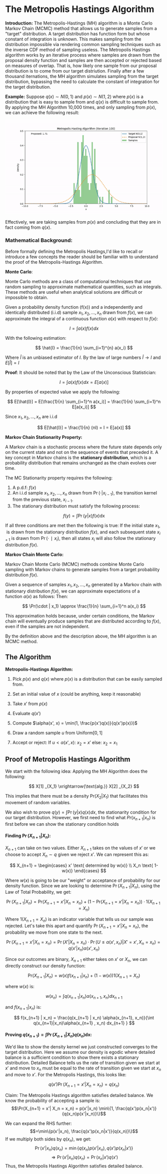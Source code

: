 
# The Metropolis Hastings Algorithm

**Introduction:**
The Metropolis-Hastings (MH) algorithm is a Monte Carlo Markov Chain (MCMC) method that allows us to generate samples from a "target" distribution. A target distribution has function form but whose constant of integration is unknown. This makes sampling from the distribution impossible via rendering common sampling techniques such as the inverse CDF method of sampling useless. The Metropolis Hastings algorithm works by an iterative process where samples are drawn from the proposal density function and samples are then accepted or rejected based on measures of overlap. That is, how likely one sample from our proposal distribution is to come from our target distriution. Finally after a few thousand iternations, the MH algorithm simulates sampling from the target distribution, bypassing the need to calculate the constant of integration for the target distribution. 

**Example:**
Suppose $q(x) \sim N(0,1)$ and $p(x) \sim N(1,2)$ where $p(x)$ is a distribution that is easy to sample from and $q(x)$ is difficult to sample from. By applying the MH Algorithm 10,000 times, and only sampling from $p(x)$, we can achieve the following result:

![Alt Text](Animations/metropolis_hastings-ezgif.com-video-to-gif-converter.gif)

Effectively, we are taking samples from $p(x)$ and concluding that they are in fact coming from $q(x)$.

### Mathematical Background:
Before formally defining the Metropolis Hastings,I'd like to recall or introduce a few concepts the reader should be familiar with to understand the proof of the Metropolis-Hastings Algorithm.


**Monte Carlo**:

Monte Carlo methods are a class of computational techniques that use random sampling to approximate mathematical quantities, such as integrals. These methods are useful when analytical solutions are difficult or impossible to obtain.

Given a probability density function \(f(x)\) and a independently and identically distributed (i.i.d) sample $x_1, x_2, ..., x_n$ drawn from $f(x)$, we can approximate the integral of a continuous function $a(x)$ with respect to $f(x)$:

$$
I = \int a(x)f(x)dx
$$

With the following estimation:

$$
\hat{I} = \frac{1}{n} \sum_{i=1}^{n} a(x_i)
$$


Where $\hat{I}$ is an unbiased estimator of $I$. By the law of large numbers $\hat{I} \rightarrow I$ and $E[\hat{I}] = I$

**Proof**:
It should be noted that by the Law of the Unconscious Statistician:

$$
I = \int a(x)f(x)dx = E[a(x)]
$$

By properties of expected value we apply the following:

$$
E[\hat{I}] = E[\frac{1}{n} \sum_{i=1}^n a(x_i)] = \frac{1}{n} \sum_{i=1}^n E[a(x_i)]
$$

Since $x_1, x_2, ..., x_n$ are i.i.d

$$
E[\hat{I}] = \frac{1}{n} (nI) = I = E[a(x)]
$$

**Markov Chain Stationarity Property:**

A Markov chain is a stochastic process where the future state depends only on the current state and not on the sequence of events that preceded it. A key concept in Markov chains is the **stationary distribution**, which is a probability distribution that remains unchanged as the chain evolves over time.

The MC Stationarity property requires the following:
1. A p.d.f: $f(x)$
2. An i.i.d sample $x_1, x_2, ..., x_n$ drawn from $\Pr(\cdot | x_{i-1})$, the transition kernel from the previous state, $x_{i-1}$.
3. The stationary distribution must satisfy the following process: 

$$
f(y) = \int \Pr(y | x) f(x) \text{dx}
$$

If all three conditions are met then the following is true:
If the initial state $`x_1`$,​ is drawn from the stationary distribution $`f(x)`$, and each subsequent state $`x_{i+1}`$ is drawn from $`\Pr⁡(⋅∣x_i)`$, then all states $`x_i`$ will also follow the stationary distribution $`f(x)`$. 

**Markov Chain Monte Carlo:**

Markov Chain Monte Carlo (MCMC) methods combine Monte Carlo sampling with Markov chains to generate samples from a target probability distribution $`f(x)`$.

Given a sequence of samples $x_1,x_2,…,x_n$​ generated by a Markov chain with stationary distribution $`f(x)`$, we can approximate expectations of a function $`a(x)`$ as follows:
Then:

$$
\Pr(\cdot | x_1) \approx \frac{1}{n} \sum_{i=1}^n a(x_i)
$$

This approximation holds because, under certain conditions, the Markov chain will eventually produce samples that are distributed according to $`f(x)`$, even if the samples are not independent.

By the definition above and the description above, the MH algorithm is an MCMC method.


## The Algorithm
**Metropolis-Hastings Algorithm:**
1. Pick $p(x)$ and $q(x)$ where $p(x)$ is a distribution that can be easily sampled from.
2. Set an initial value of $x$ (could be anything, keep it reasonable)
3. Take $x'$ from $p(x)$
4. Evaluate $q(x')$
5. Compute 
$\alpha(x', x) = \min(1, \frac{p(x')q(x)}{q(x')p(x)})$

6. Draw a random sample $u$ from $\text{Uniform}[0,1]$
7. Accept or reject: 
   If $u < \alpha(x',x)$:
	$x_2 = x'$
	else:
		$x_2 = x_1$

## Proof of Metropolis Hastings Algorithm
We start with the following idea:
Applying the MH Algorithm does the following:

$$
X[1] _{X_1} \xrightarrow{\text{alg.}} X[2] _{X_2}
$$

This implies that there must be a density $\text{Pr}(X_2 | X_1)$ that facilitates this movement of random variables.


We also wish to prove $q(y) = \int \Pr(y | x) q(x) dx$, the stationarity condition for our target distribution.
However, we first need to find what $Pr(x_{n+1} | x_n)$ is first before we can show the stationary condition holds

#### Finding $\Pr(X_{n+1} | X_n)$:
$X_{n+1}$ can take on two values. Either $X_{n+1}$ takes on the values of $x'$ or we choose to accept $X_n \sim q$ given we reject $x'$. 
We can represent this as:

$$
X_{n+1} = \begin{cases}
x' \text{ determined by w(x)} \\
X_n \text{ 1- w(x)}
\end{cases}
$$

Where $w(x)$ is going to be our "weight" or acceptance of probability for our density function.
Since we are looking to determine $\Pr(X_{n+1} | X_n)$, using the Law of Total Probability, we get:

$$
\Pr(X_{n+1} | X_n) = \text{Pr}(X_{n+1} = x' | X_{n} = x_{n} ) + (1- \text{Pr}(X_{n+1} = x' | X_{n} = x_{n} )) \cdot 1(X_{n+1} = X_n)
$$

Where $1(X_{n+1} = X_n)$ is an indicator variable that tells us our sample was rejected. Let's take this apart and quantify $\Pr(X_{n+1} = x' | X_{n} = x_n)$, the probability we move from one state to the next.

$$
\Pr(X_{n+1} = x' | X_{n} = x_n) = \Pr(X' | X_n = x_n) \cdot \Pr(U \leq \alpha(x', x_n) | X' = x', X_n =x_n) =q(x' | x_n) \alpha(x', x_n) 
$$

Since our outcomes are binary, $X_{n+1}$ either takes on $x'$ or $X_n$, we can directly construct our density function:

$$
\text{Pr}(X_{n+1} | X_{n}) = w(x)f(x_{n+1} | x_n) + (1-w(x))1(X_{n+1} = X_n)
$$

where $w(x)$ is:

$$
w(x_n) = \int q(x_{n+1} | x_n) \alpha(x_{n+1}, x_n)dx_{n+1}
$$

and $f(x_{n+1} | x_n)$ is:

$$
f(x_{n+1} | x_n) = \frac{q(x_{n+1} | x_n) \alpha(x_{n+1}, x_n)}{\int q(x_{n+1}|x_n)\alpha(x_{n+1} , x_n) dx_{n+1}
}
$$

#### Proving $q(x_{n+1}) = \int \Pr(X_{n+1} | X_n)q(x_n)\text{dx}$:
We'd like to show the density kernel we just constructed converges to the target distribution. Here we assume our density is egodic where detailed balance is a sufficient condition to show there exists a stationary distribution.
Detailed Balance tells us the rate of transition given we start at $x'$ and move to $x_n$ must be equal to the rate of transition given we start at $x_n$ and move to $x'$. For the Metropolis Hastings, this looks like:

$$q(x')\Pr(X_{n+1} = x'| X_n = x_n) = q(x_n)$$


Claim: The Metropolis Hastings algorithm satisfies detailed balance.
We know the probability of accepting a sample is:
$$\Pr(X_{n+1} = x'| X_n = x_n) = p(x'|x_n) \min\{1, \frac{q(x')p(x_n|x')}{q(x_n)p(x'|x_n)}\}$$

We can expand the RHS further:
$$=\min\{p(x'|x_n), \frac{q(x')p(x_n|x')}{q(x_n)}\}$$
If we multiply both sides by $q(x_n)$, we get:
$$\Pr(x'|x_n)q(x_n)=\min\{q(x_n)p(x'|x_n),q(x')p(x_n|x')\}$$
$$\Rightarrow \Pr(x'|x_n)q(x_n) = \Pr(x_n|x')q(x')$$
Thus, the Metropolis Hastings Algorithm satisfies detailed balance.


